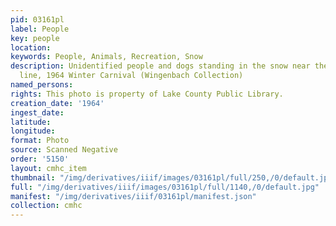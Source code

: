 ```yaml
---
pid: 03161pl
label: People
key: people
location: 
keywords: People, Animals, Recreation, Snow
description: Unidentified people and dogs standing in the snow near the race finish
  line, 1964 Winter Carnival (Wingenbach Collection)
named_persons: 
rights: This photo is property of Lake County Public Library.
creation_date: '1964'
ingest_date: 
latitude: 
longitude: 
format: Photo
source: Scanned Negative
order: '5150'
layout: cmhc_item
thumbnail: "/img/derivatives/iiif/images/03161pl/full/250,/0/default.jpg"
full: "/img/derivatives/iiif/images/03161pl/full/1140,/0/default.jpg"
manifest: "/img/derivatives/iiif/03161pl/manifest.json"
collection: cmhc
---
```

